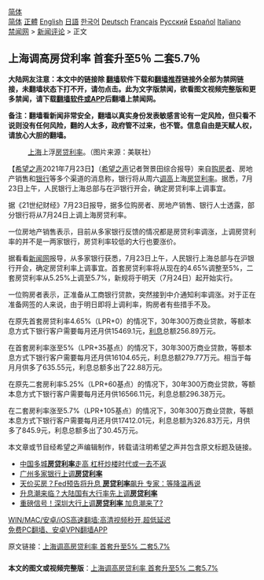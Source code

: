  <!-- 面包屑导航 --> <div class="breadcrumb"><!-- GTranslate: https://gtranslate.io/ -->  <div class="switcher notranslate">  <div class="selected">  <a href="#" onclick="return false;"> 简体</a>  </div>  <div class="option">  <a href="https://www.bannedbook.org" onclick="doGTranslate('zh-CN|zh-CN');jQuery('div.switcher div.selected a').html(jQuery(this).html());return false;" title="简体中文" class="nturl selected"> 简体</a>  <a href="https://www.bannedbook.org/zh-tw/" onclick="doGTranslate('zh-CN|zh-TW');jQuery('div.switcher div.selected a').html(jQuery(this).html());return false;" title="繁體中文" class="nturl"> 正體</a>  <a href="https://www.bannedbook.org/en/" onclick="doGTranslate('zh-CN|en');jQuery('div.switcher div.selected a').html(jQuery(this).html());return false;" title="English" class="nturl"> English</a>  <a href="https://www.bannedbook.org/ja/" onclick="doGTranslate('zh-CN|ja');jQuery('div.switcher div.selected a').html(jQuery(this).html());return false;" title="日本語" class="nturl"> 日語</a>  <a href="https://www.bannedbook.org/ko/" onclick="doGTranslate('zh-CN|ko');jQuery('div.switcher div.selected a').html(jQuery(this).html());return false;" title="한국어" class="nturl"> 한국어</a>  <a href="https://www.bannedbook.org/de/" onclick="doGTranslate('zh-CN|de');jQuery('div.switcher div.selected a').html(jQuery(this).html());return false;" title="Deutsch" class="nturl"> Deutsch</a>  <a href="https://www.bannedbook.org/fr/" onclick="doGTranslate('zh-CN|fr');jQuery('div.switcher div.selected a').html(jQuery(this).html());return false;" title="Français" class="nturl"> Français</a>  <a href="https://www.bannedbook.org/ru/" onclick="doGTranslate('zh-CN|ru');jQuery('div.switcher div.selected a').html(jQuery(this).html());return false;" title="Русский" class="nturl"> Русский</a>  <a href="https://www.bannedbook.org/es/" onclick="doGTranslate('zh-CN|es');jQuery('div.switcher div.selected a').html(jQuery(this).html());return false;" title="Español" class="nturl"> Español</a>  <a href="https://www.bannedbook.org/it/" onclick="doGTranslate('zh-CN|it');jQuery('div.switcher div.selected a').html(jQuery(this).html());return false;" title="Italiano" class="nturl"> Italiano</a>  </div>  </div>      <div class='breadcrumb-sub'><!-- Breadcrumb NavXT 6.3.0 --> <a href="https://www.bannedbook.org/" class="home">禁闻网</a> &gt; <a href="https://www.bannedbook.org/bnews/comments/" class="category">新闻评论</a> &gt; 正文</div></div><h2>上海调高房贷利率 首套升至5％ 二套5.7％</h2> <p class="notice"><b>大陆网友注意：本文中的链接除 <a href="https://github.com/bannedbook/fanqiang" >翻墙</a>软件下载和<a href="https://github.com/killgcd/justmysocks/blob/master/README.md">翻墙推荐</a>链接外全部为禁网链接，未翻墙状态下打不开，请勿点击。此为文字版禁闻，欲看图文视频完整版和更多禁闻，请下载<a href="https://github.com/bannedbook/fanqiang">翻墙软件或APP</a>后翻墙上禁闻网。</p><p>备注：翻墙看新闻非常安全，翻墙以真实身份发表敏感言论有一定风险，但只看不说则没有任何风险，翻的人太多，政府管不过来，也不管。信息自由是天赋人权，请放心大胆的翻墙。</b></p>  <div class="entry"> <figure> <p><figcaption><a href="https://www.bannedbook.org/bnews/tag/%e4%b8%8a%e6%b5%b7/" class="st_tag internal_tag" rel="tag" title="标签 上海 下的日志">上海</a>上浮<a href="https://www.bannedbook.org/bnews/tag/%E6%88%BF%E8%B4%B7%E5%88%A9%E7%8E%87/" class="st_tag internal_tag" rel="tag" title="标签 房贷利率 下的日志">房贷利率</a>。（图片来源：美联社）</figcaption></figure> <p>【<span class='wp_keywordlink_affiliate'><a href="https://www.soundofhope.org" title="希望之声" target="_blank">希望之声</a></span>2021年7月23日】（<a href="https://www.bannedbook.org/bnews/tag/%e5%b8%8c%e6%9c%9b%e4%b9%8b%e5%a3%b0/" class="st_tag internal_tag" rel="tag" title="标签 希望之声 下的日志">希望之声</a>记者贺景田综合报导）来自<a href="https://www.bannedbook.org/bnews/tag/%E8%B4%AD%E6%88%BF%E8%80%85/" class="st_tag internal_tag" rel="tag" title="标签 购房者 下的日志">购房者</a>、房地产销售和<a href="https://www.bannedbook.org/bnews/tag/%e9%93%b6%e8%a1%8c/" class="st_tag internal_tag" rel="tag" title="标签 银行 下的日志">银行</a>等多个渠道的消息称，银行将从周六<a href="https://www.bannedbook.org/bnews/tag/%E8%B0%83%E9%AB%98/" class="st_tag internal_tag" rel="tag" title="标签 调高 下的日志">调高</a>上海<a href="https://www.bannedbook.org/bnews/tag/%E6%88%BF%E8%B4%B7/" class="st_tag internal_tag" rel="tag" title="标签 房贷 下的日志">房贷</a><a href="https://www.bannedbook.org/bnews/tag/%e5%88%a9%e7%8e%87/" class="st_tag internal_tag" rel="tag" title="标签 利率 下的日志">利率</a>。据悉，7月23日上午，人民银行上海总部与在沪银行开会，确定房贷利率上调事宜。</p> <p>据《21世纪财经》7月23日报导，据多位购房者、房地产销售、银行人士透露，部分银行将从7月24日上调上海房贷利率。</p> <p>一位房地产销售表示，目前从多家银行反馈的情况都是房贷利率调涨，上调房贷利率的并不是一两家银行，房贷利率较低的大行也要涨价。</p>  <p>据看看<span class='wp_keywordlink_affiliate'><a href="https://www.bannedbook.org/" title="新闻网">新闻网</a></span>报导，从多家银行获悉，7月23日上午，人民银行上海总部与在沪银行开会，确定房贷利率上调事宜。首套房贷利率将从现在的4.65%调整至5%，二套房贷利率从5.25%上调至5.7%，新规将于明天（7月24日）起开始实行。</p> <p>一位购房者表示，正准备从工商银行贷款，突然接到中介通知利率调涨。对于正在准备网签的人来说，由于明日即将上调利率，购房者有些措手不及。</p> <p>在原先首套房贷利率4.65%（LPR+0）的情况下，30年300万商业贷款，等额本息方式下银行客户需要每月还月供15469.1元，<a href="https://www.bannedbook.org/bnews/tag/%E5%88%A9%E6%81%AF/" class="st_tag internal_tag" rel="tag" title="标签 利息 下的日志">利息</a>总额256.89万元。</p>  <p>在首套房利率涨至5%（LPR+35基点）的情况下，30年300万商业贷款，等额本息方式下银行客户需要每月还月供16104.65元，利息总额279.77万元。相当于每月月供多了635.55元，利息总额多出了22.88万元。</p> <p>在原先二套房利率5.25%（LPR+60基点）的情况下，30年300万商业贷款，等额本息方式下银行客户需要每月还月供16566.11元，利息总额296.38万元。</p> <p>在二套房利率涨至5.7%（LPR+105基点）的情况下，30年300万商业贷款，等额本息方式下银行客户需要每月还月供17412.01元，利息总额为326.83万元，月供多了845.9元，利息总额多出了30.45万元。</p>  <p>本文章或节目经希望之声编辑制作，转载请注明希望之声并包含原文标题及链接。 </p> <ul class='op-related-articles' title='相关阅读'> <li><a href='https://www.bannedbook.org/bnews/baitai/20210704/1580293.html' target='_blank'>中国多城<b>房贷利率</b>走高 杠杆炒楼时代或一去不返</a></li> <li><a href='https://www.bannedbook.org/bnews/finance/20210626/1574952.html' target='_blank'>广州多家银行上调<b>房贷利率</b></a></li> <li><a href='https://www.bannedbook.org/bnews/cnnews/20210619/1569677.html' target='_blank'>天价买房？Fed预告将升息 <b>房贷利率</b>飙升 专家：等降温再说</a></li> <li><a href='https://www.bannedbook.org/bnews/finance/20210508/1542320.html' target='_blank'>升息潮来临？大陆国有大行率先上调<b>房贷利率</b></a></li> <li><a href='https://www.bannedbook.org/bnews/cnnews/20210507/1541802.html' target='_blank'>重磅信号！深圳大行上调<b>房贷利率</b> 加息潮来了?</a></li> </ul> <p class="texttj"> <a href="https://github.com/bannedbook/fanqiang/wiki/V2ray%E6%9C%BA%E5%9C%BA" target="_blank">WIN/MAC/安卓/iOS高速翻墙:高清视频秒开,超低延迟</a><br/> <a href="https://github.com/bannedbook/fanqiang/wiki/%E7%A6%81%E9%97%BB%E7%BD%91%E5%AE%89%E5%8D%93%E7%BF%BB%E5%A2%99%E6%96%B0%E9%97%BBAPP" target="_blank">免费PC翻墙、安卓VPN翻墙APP</a></p><p>原文链接：<a class="src_link"  href="https://www.soundofhope.org/post/528644" target="_blank">上海调高房贷利率 首套升至5% 二套5.7%</a></p> <a name='sharetosocial'></a>  <div style="margin-bottom:5px;padding-bottom:5px;clear:both"> <div id="archive-pix-1" class="banner-ads"> <!-- AuctionX Display platform tag START --> <div id="26318x728x90x621x_ADSLOT2" clicktrack="%%CLICK_URL_ESC%%"></div> <!-- AuctionX Display platform tag END --> </div> <div id="archive-pix-2" class="banner-ads"> <!-- AuctionX Display platform tag START --> <div id="26315x300x250x621x_ADSLOT2" clicktrack="%%CLICK_URL_ESC%%"></div> <!-- AuctionX Display platform tag END --> </div> </div>  <div id="archive-pix-1" class="banner-ads"> <!-- AuctionX Display platform tag START --> <div id="26318x728x90x621x_ADSLOT3" clicktrack="%%CLICK_URL_ESC%%"></div> <!-- AuctionX Display platform tag END --> </div> <div><b>本文的图文或视频完整版</b>：<a href='https://www.bannedbook.org/bnews/comments/20210724/1592999.html'>上海调高房贷利率 首套升至5% 二套5.7%</a></div>  </div><!--END ENTRY--> 